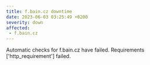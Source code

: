 ```yaml
---
title: f.bain.cz downtime
date: 2023-06-03 03:25:49 +0200
severity: down
affected:
 - f.bain.cz
---
```

Automatic checks for f.bain.cz have failed. Requirements ['http_requirement'] failed.
